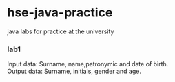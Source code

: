 # hse-java-practice
java labs for practice at the university

### lab1
Input data: Surname, name,patronymic and date of birth.<br>
Output data: Surname, initials, gender and age.
